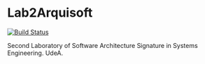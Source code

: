 # Lab2Arquisoft

[![Build Status](https://app.travis-ci.com/Royk8/Lab2Arquisoft.svg?branch=main)](https://app.travis-ci.com/Royk8/Lab2Arquisoft)

Second Laboratory of Software Architecture Signature in Systems Engineering. UdeA.
